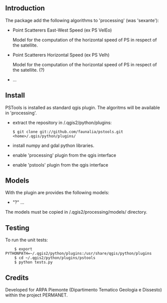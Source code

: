 Introduction
------------

  The package add the following algorithms to 'processing' (was 'sexante'):

  - Point Scatterers East-West Speed  (ex PS VelEo)
    
    Model for the computation of the horizontal speed of PS in 
    respect of the satellite.

  - Point Scatterers Horizontal Speed (ex PS Velh)

    Model for the computation of the horizontal speed of PS in
    respect of the satellite. (?)

    
  - ...

Install
-------

  PSTools is installed as standard qgis plugin. The algoritms will be
  available in 'processing'.

  - extract the repository in <home>/.qgis2/python/plugins:

        $ git clone git://github.com/faunalia/pstools.git <home>/.qgis/python/plugins/

  - install numpy and gdal python libraries.

  - enable 'processing' plugin from the qgis interface

  - enable 'pstools' plugin from the qgis interface


Models
------

  With the plugin are provides the following models:

  - "?" ...

  The models must be copied in <home>/.qgis2/processing/models/ directory.


Testing
-------

  To run the unit tests:

        $ export PYTHONPATH=~/.qgis2/python/plugins:/usr/share/qgis/python/plugins
        $ cd ~/.qgis2/python/plugins/pstools
        $ python tests.py


Credits
-------

  Developed for ARPA Piemonte (Dipartimento Tematico Geologia e Dissesto)
  within the project PERMANET.
